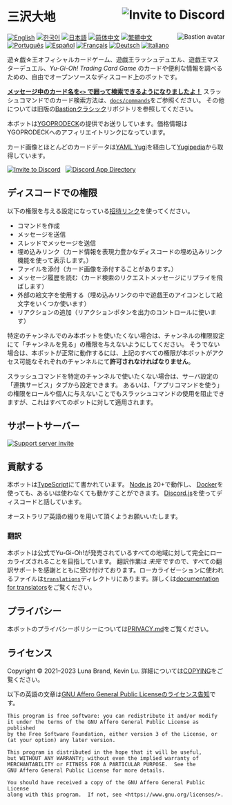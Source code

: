 # 三沢大地 [<img src="https://img.shields.io/badge/invite%20to-discord-brightgreen?style=for-the-badge" alt="Invite to Discord" align="right" />](https://discord.com/api/oauth2/authorize?client_id=383854640694820865&permissions=274878285888&scope=bot%20applications.commands)

<!-- Unfortunately, GitHub Markdown sanitizes style attributes, so we will have to use a deprecated HTML attribute. -->
[<img src="https://cdn.discordapp.com/avatars/383854640694820865/fab10204c193d0bc3d48169d11245a1a.png" alt="Bastion avatar" align="right" />](https://yugipedia.com/wiki/Bastion_Misawa)

[![English](https://img.shields.io/badge/English-blue)](/README.md)
[![한국어](https://img.shields.io/badge/한국어-grey)](/translations/README.ko.md "WIP")
[![日本語](https://img.shields.io/badge/日本語-violet)](/translations/README.ja.md "WIP, current language")
[![简体中文](https://img.shields.io/badge/简体中文-grey)](/translations/README.zh-CN.md "WIP")
[![繁體中文](https://img.shields.io/badge/繁體中文-grey)](/translations/README.zh-TW.md "WIP")
[![Português](https://img.shields.io/badge/Português-grey)](/translations/README.pt.md  "WIP")
[![Español](https://img.shields.io/badge/Español-grey)](/translations/README.es.md "WIP")
[![Français](https://img.shields.io/badge/Français-grey)](/translations/README.fr.md "WIP")
[![Deutsch](https://img.shields.io/badge/Deutsch-grey)](/translations/README.de.md "WIP")
[![Italiano](https://img.shields.io/badge/Italiano-grey)](/translations/README.it.md "WIP")

<!-- A free and open-source Discord bot for looking up cards and other useful information about the Yu-Gi-Oh! Trading Card Game, Official Card Game, Rush Duel, and Master Duel video game. -->
遊☆戯☆王オフィシャルカードゲーム、遊戯王ラッシュデュエル、遊戯王マスターデュエル、_Yu-Gi-Oh! Trading Card Game_ のカードや便利な情報を調べるための、自由でオープンソースなディスコード上のボットです。

<!-- **[Get started with searching for cards using `<>` in your messages!](/docs/card-search.md)**
For Slash Command documentation, look in [`docs/commands`](/docs/commands).
For everything else, please refer to the old [Bastion Classic](https://github.com/AlphaKretin/bastion-bot) repository. -->
**[メッセージ中のカード名を`<>` で囲って検索できるようになりましたよ！](/docs/card-search.md)**
スラッシュコマンドでのカード検索方法は、[`docs/commands`](/docs/commands)をご参照ください。
その他については旧版の[Bastionクラシック](https://github.com/AlphaKretin/bastion-bot)リポジトリを参照してください。

<!-- Thanks to [YGOPRODECK](https://ygoprodeck.com/) for sponsoring Bastion. Prices provided by Bastion are YGOPRODECK affiliate links.-->
本ボットは[YGOPRODECK](https://ygoprodeck.com/)の提供でお送りしています。価格情報はYGOPRODECKへのアフィリエイトリンクになっています。

<!-- Card images and most card data are sourced from [Yugipedia](https://yugipedia.com/) via [YAML Yugi](https://github.com/DawnbrandBots/yaml-yugi). -->
カード画像とほとんどのカードデータは[YAML Yugi](https://github.com/DawnbrandBots/yaml-yugi)を経由して[Yugipedia](https://yugipedia.com/)から取得しています。



[<img src="https://img.shields.io/badge/invite%20to-discord-brightgreen?style=for-the-badge" alt="Invite to Discord" />](https://discord.com/api/oauth2/authorize?client_id=383854640694820865&permissions=274878285888&scope=bot%20applications.commands)
&nbsp;
[<img src="https://img.shields.io/badge/App%20Directory-darkgreen?style=for-the-badge" alt="Discord App Directory" />](https://discord.com/application-directory/383854640694820865)


<!--## Discord permissions-->
## ディスコードでの権限

<!--Please make sure you use an [invite link](https://discord.com/api/oauth2/authorize?client_id=383854640694820865&permissions=274878285888&scope=bot%20applications.commands)
that automatically grants the following permissions.-->
以下の権限を与える設定になっている[招待リンク](https://discord.com/api/oauth2/authorize?client_id=383854640694820865&permissions=274878285888&scope=bot%20applications.commands)を使ってください。



<!-- - Create commands in a server-->
<!-- 'Create commands' permission is asked when you select which server to add Bastion along with 'Add a bot to a server' permission. Others are asked later when you authorize them for a certain server you selected.-->
- コマンドを作成
- メッセージを送信<!-- - Send Messages-->
- スレッドでメッセージを送信<!-- - Send Messages in Threads-->
- 埋め込みリンク（カード情報を表現力豊かなディスコードの埋め込みリンク機能を使って表示します。）<!-- - Embed Links: Bastion displays card information in a Discord rich embed.-->
- ファイルを添付（カード画像を添付することがあります。）<!-- - Attach Files: Bastion attaches card images for trivia.-->
- メッセージ履歴を読む（カード検索のリクエストメッセージにリプライを飛ばします）<!-- - Read Message History: Bastion replies to messages that request card search.-->
- 外部の絵文字を使用する（埋め込みリンクの中で遊戯王のアイコンとして絵文字をいくつか使います）<!-- - Use External Emojis: Bastion uses certain emojis for Yu-Gi-Oh icons in its embeds.-->
- リアクションの追加（リアクションボタンを出力のコントロールに使います）<!-- - Add Reactions: Bastion uses "reaction buttons" for advanced control of outputs.-->

<!-- If you do not want Bastion to be used in a channel, deny it the View Channel permission.
Otherwise, all of the above permissions **must** be granted to Bastion in each channel it is
available in for it to work correctly.-->
特定のチャンネルでのみ本ボットを使いたくない場合は、チャンネルの権限設定にて「チャンネルを見る」の権限を与えないようにしてください。
そうでない場合は、本ボットが正常に動作するには、上記のすべての権限が本ボットがアクセス可能なそれぞれのチャンネルにて**許可されなければなりません**。


<!-- If you do not want Slash Commands to be used in a channel, this can be managed per command in the Integrations tab of
your server settings. Alternatively, you can blanket deny the Use Application Commands permission for the individuals
or roles in question, but this will apply to all bots.-->
スラッシュコマンドを特定のチャンネルで使いたくない場合は、サーバ設定の「連携サービス」タブから設定できます。
あるいは、「アプリコマンドを使う」の権限をロールや個人に与えないことでもスラッシュコマンドの使用を阻止できますが、これはすべてのボットに対して適用されます。

<!-- ## Support server-->
## サポートサーバー

[![Support server invite](https://discordapp.com/api/guilds/381294999729340417/widget.png?style=banner3)](https://discord.gg/4aFuPyuE96)

<!--## Contributing-->
## 貢献する

<!--Bastion is written in [TypeScript](https://www.typescriptlang.org/).
It targets [Node.js](https://nodejs.org/) 20+ and
can be run with or without [Docker](https://docs.docker.com/get-docker/).
It uses [Discord.js](https://discord.js.org/) to talk to Discord.-->
本ボットは[TypeScript](https://www.typescriptlang.org/)にて書かれています。
[Node.js](https://nodejs.org/) 20+で動作し、
[Docker](https://docs.docker.com/get-docker/)を使っても、あるいは使わなくても動かすことができます。
[Discord.js](https://discord.js.org/)を使ってディスコードと話しています。

<!--Please use Australian English spellings.-->
オーストラリア英語の綴りを用いて頂くようお願いいたします。

<!--### Translations-->
### 翻訳

<!-- Bastion intends to be fully localised to all regions with official Yu-Gi-Oh! releases.
Translation work is _incomplete_ and we appreciate any translator help. The localisation
files are in the [`translations`](/translations) directory; for more information,
please see the [documentation for translators](/docs/translations.md).-->
本ボットは公式でYu-Gi-Oh!が発売されているすべての地域に対して完全にローカライズされることを目指しています。
翻訳作業は _未完_ ですので、すべての翻訳サポートを感謝とともに受け付けております。ローカライゼーションに使われるファイルは[`translations`](/translations)ディレクトリにあります。詳しくは[documentation for translators](/docs/translations.md)をご覧ください。

<!-- ## Privacy -->
## プライバシー

<!-- See [PRIVACY.md](https://github.com/DawnbrandBots/bastion-bot/blob/master/PRIVACY.md) for Bastion's Privacy Policy.-->
本ボットのプライバシーポリシーについては[PRIVACY.md](https://github.com/DawnbrandBots/bastion-bot/blob/master/PRIVACY.md)をご覧ください。


<!--## Licence-->
## ライセンス

Copyright © 2021–2023 Luna Brand, Kevin Lu.
詳細については[COPYING](https://github.com/DawnbrandBots/bastion-bot/blob/master/COPYING)をご覧ください。

<!-- Inserted below to explain-->
<!-- The English paragraphs below is a [license notice of GNU Affero General Public License](https://www.gnu.org/licenses/gpl-howto.en.html#license-notices).-->
以下の英語の文章は[GNU Affero General Public Licenseのライセンス告知](https://www.gnu.org/licenses/gpl-howto.ja.html#license-notices)です。

```
This program is free software: you can redistribute it and/or modify
it under the terms of the GNU Affero General Public License as published
by the Free Software Foundation, either version 3 of the License, or
(at your option) any later version.

This program is distributed in the hope that it will be useful,
but WITHOUT ANY WARRANTY; without even the implied warranty of
MERCHANTABILITY or FITNESS FOR A PARTICULAR PURPOSE.  See the
GNU Affero General Public License for more details.

You should have received a copy of the GNU Affero General Public License
along with this program.  If not, see <https://www.gnu.org/licenses/>.
```
